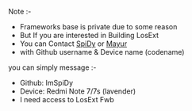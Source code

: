Note :-

- Frameworks base is private due to some reason
- But If you are interested in Building LosExt
- You can Contact [SpiDy](https://t.me/SpiDyNuB) or [Mayur](https://t.me/SkaddadleSkadoodle)
- with Github username & Device name (codename)

you can simply message :-

- Github: ImSpiDy
- Device: Redmi Note 7/7s (lavender)
- I need access to LosExt Fwb
